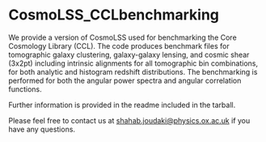 # CosmoLSS_CCLbenchmarking

We provide a version of CosmoLSS used for benchmarking the Core Cosmology Library (CCL).
The code produces benchmark files for tomographic galaxy clustering, galaxy-galaxy lensing,
and cosmic shear (3x2pt) including intrinsic alignments for all tomographic bin combinations,
for both analytic and histogram redshift distributions. The benchmarking is performed for both 
the angular power spectra and angular correlation functions.

Further information is provided in the readme included in the tarball.

Please feel free to contact us at shahab.joudaki@physics.ox.ac.uk if you have any questions.
